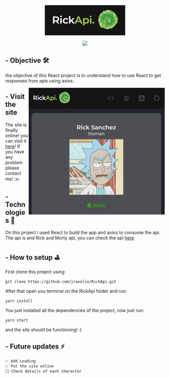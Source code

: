 <div align="center">
<img src="./src/assets/logo.png"/>
</div>
<div align="center">

<p>    </p>
<img src="https://img.shields.io/badge/React-20232A?style=for-the-badge&logo=react&logoColor=61DAFB"/>
</div>



## -  Objective 🛠️
the objective of this React project is to understand how to use React to get responses from apis using axios.


<img align='right' width="430" height="400" src="./src/assets/homepage.png" />

## - Visit the site
The site is finally online! you can visit it [here](https://rickapireact.netlify.app/)! If you have any problem please contact me! ✉️

## - Technologies 🚀️
On this project i used React to build the app and axios to consume the api. The api is and Rick and Morty api, you can check the api [here](https://rickandmortyapi.com/)

## - How to setup ⛳
First clone this project using:
```
git clone https://github.com/jravolio/RickApi.git
```
After that open you terminal on the RickApi folder and run:
```
yarn install
```
You just installed all the dependencies of the project, now just run:
```
yarn start
```

and the site should be functioning! :)


## - Future updates ⚡
```
✅ Add Loading
✅ Put the site online
⬜️ Check details of each character
```
